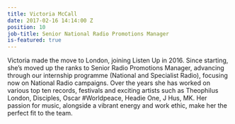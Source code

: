```yaml
---
title: Victoria McCall
date: 2017-02-16 14:14:00 Z
position: 10
job-title: Senior National Radio Promotions Manager
is-featured: true
---
```


Victoria made the move to London, joining Listen Up in 2016. Since starting, she’s moved up the ranks to Senior Radio Promotions Manager, advancing through our internship programme (National and Specialist Radio), focusing now on National Radio campaigns. Over the years she has worked on various top ten records, festivals and exciting artists such as Theophilus London, Disciples, Oscar #Worldpeace, Headie One, J Hus, MK. Her passion for music, alongside a vibrant energy and work ethic, make her the perfect fit to the team.